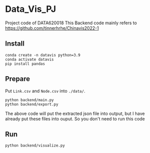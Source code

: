 # Data_Vis_PJ
Project code of DATA620018 
This Backend code mainly refers to https://github.com/tinnerhrhe/Chinavis2022-1

## Install
```
conda create -n datavis python=3.9
conda activate datavis
pip install pandas
```
## Prepare
Put `Link.csv` and `Node.csv` into `./data/`.
```
python backend/main.py
python backend/export.py
```
The above code will put the extracted json file into output, but I have already put these files into ouput. So you don't need to run this code

## Run
```
python backend/visualize.py
```


